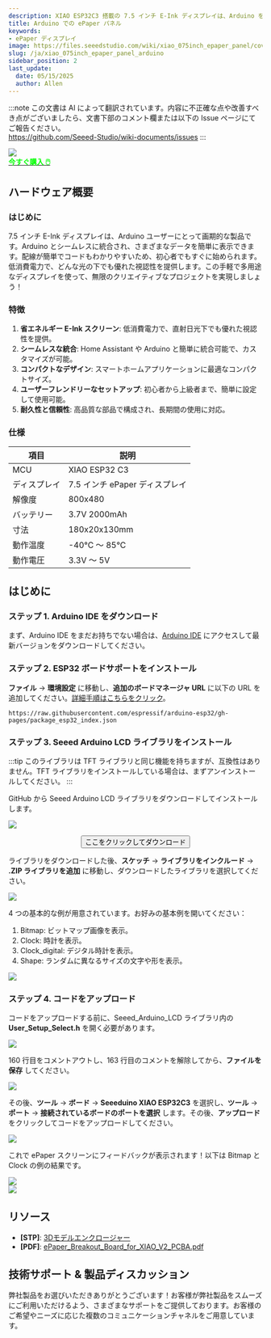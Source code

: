 ```yaml
---
description: XIAO ESP32C3 搭載の 7.5 インチ E-Ink ディスプレイは、Arduino を使用してデータを表示するためのコンパクトで省エネルギーなソリューションです。
title: Arduino での ePaper パネル
keywords:
- ePaper ディスプレイ
image: https://files.seeedstudio.com/wiki/xiao_075inch_epaper_panel/cover2.webp
slug: /ja/xiao_075inch_epaper_panel_arduino
sidebar_position: 2
last_update:
  date: 05/15/2025
  author: Allen
---
```

:::note
この文書は AI によって翻訳されています。内容に不正確な点や改善すべき点がございましたら、文書下部のコメント欄または以下の Issue ページにてご報告ください。  
https://github.com/Seeed-Studio/wiki-documents/issues
:::

<div style={{textAlign:'center'}}><img src="https://files.seeedstudio.com/wiki/xiao_075inch_epaper_panel/cover2.png" style={{width:1000, height:'auto'}}/></div>

<div class="get_one_now_container" style={{textAlign: 'center'}}>
    <a class="get_one_now_item" href="https://www.seeedstudio.com/XIAO-7-5-ePaper-Panel-p-6416.html" target="_blank"><strong><span><font color={'FFFFFF'} size={"4"}> 今すぐ購入 🖱️</font></span></strong></a>
</div>

## ハードウェア概要

### はじめに

7.5 インチ E-Ink ディスプレイは、Arduino ユーザーにとって画期的な製品です。Arduino とシームレスに統合され、さまざまなデータを簡単に表示できます。配線が簡単でコードもわかりやすいため、初心者でもすぐに始められます。低消費電力で、どんな光の下でも優れた視認性を提供します。この手軽で多用途なディスプレイを使って、無限のクリエイティブなプロジェクトを実現しましょう！

### 特徴

1. **省エネルギー E-Ink スクリーン**: 低消費電力で、直射日光下でも優れた視認性を提供。
2. **シームレスな統合**: Home Assistant や Arduino と簡単に統合可能で、カスタマイズが可能。
3. **コンパクトなデザイン**: スマートホームアプリケーションに最適なコンパクトサイズ。
4. **ユーザーフレンドリーなセットアップ**: 初心者から上級者まで、簡単に設定して使用可能。
5. **耐久性と信頼性**: 高品質な部品で構成され、長期間の使用に対応。

### 仕様
| 項目 | 説明 |
| --- | --- |
| MCU | XIAO ESP32 C3 |
| ディスプレイ | 7.5 インチ ePaper ディスプレイ |
| 解像度 | 800x480 |
| バッテリー | 3.7V 2000mAh |
| 寸法 | 180x20x130mm |
| 動作温度 | -40°C ～ 85°C |
| 動作電圧 | 3.3V ～ 5V |

## はじめに

### ステップ 1. Arduino IDE をダウンロード

まず、Arduino IDE をまだお持ちでない場合は、[Arduino IDE](https://www.arduino.cc/en/software) にアクセスして最新バージョンをダウンロードしてください。

### ステップ 2. ESP32 ボードサポートをインストール

**ファイル** -> **環境設定** に移動し、**追加のボードマネージャ URL** に以下の URL を追加してください。[詳細手順はこちらをクリック](http://localhost:3000/XIAO_ESP32C3_Getting_Started/#software-setup)。

```
https://raw.githubusercontent.com/espressif/arduino-esp32/gh-pages/package_esp32_index.json
```

### ステップ 3. Seeed Arduino LCD ライブラリをインストール

:::tip
このライブラリは TFT ライブラリと同じ機能を持ちますが、互換性はありません。TFT ライブラリをインストールしている場合は、まずアンインストールしてください。
:::

GitHub から Seeed Arduino LCD ライブラリをダウンロードしてインストールします。

<div style={{textAlign:'center'}}><img src="https://files.seeedstudio.com/wiki/xiao_075inch_epaper_panel/50.png" style={{width:800, height:'auto'}}/></div>  

<div align="center">
<a href="https://github.com/Seeed-Studio/Seeed_Arduino_LCD" target="_blank">
<p style={{textAlign: 'center'}}><button type="button" className="download" style={{backgroundColor: '#00A418', borderRadius: '8px', border: 'none', color: '#fff', padding: '12px 24px', textAlign: 'center', textDecoration: 'none', display: 'inline-block', fontSize: '16px', margin: '4px 2px', cursor: 'pointer'}}>ここをクリックしてダウンロード</button></p>
</a>
</div>

ライブラリをダウンロードした後、**スケッチ** -> **ライブラリをインクルード** -> **.ZIP ライブラリを追加** に移動し、ダウンロードしたライブラリを選択してください。

<div style={{textAlign:'center'}}><img src="https://files.seeedstudio.com/wiki/xiao_075inch_epaper_panel/51.png" style={{width:800, height:'auto'}}/></div>

4 つの基本的な例が用意されています。お好みの基本例を開いてください：
1. Bitmap: ビットマップ画像を表示。
2. Clock: 時計を表示。
3. Clock_digital: デジタル時計を表示。
4. Shape: ランダムに異なるサイズの文字や形を表示。

<div style={{textAlign:'center'}}><img src="https://files.seeedstudio.com/wiki/xiao_075inch_epaper_panel/52.png" style={{width:800, height:'auto'}}/></div>

### ステップ 4. コードをアップロード

コードをアップロードする前に、Seeed_Arduino_LCD ライブラリ内の **User_Setup_Select.h** を開く必要があります。

<div style={{textAlign:'center'}}><img src="https://files.seeedstudio.com/wiki/xiao_075inch_epaper_panel/53.png" style={{width:800, height:'auto'}}/></div>

160 行目をコメントアウトし、163 行目のコメントを解除してから、**ファイルを保存** してください。

<div style={{textAlign:'center'}}><img src="https://files.seeedstudio.com/wiki/xiao_075inch_epaper_panel/54.png" style={{width:800, height:'auto'}}/></div>

その後、**ツール** -> **ボード** -> **Seeeduino XIAO ESP32C3** を選択し、**ツール** -> **ポート** -> **接続されているボードのポートを選択** します。その後、**アップロード** をクリックしてコードをアップロードしてください。

<div style={{textAlign:'center'}}><img src="https://files.seeedstudio.com/wiki/xiao_075inch_epaper_panel/55.png" style={{width:800, height:'auto'}}/></div>

これで ePaper スクリーンにフィードバックが表示されます！以下は Bitmap と Clock の例の結果です。

<div style={{textAlign:'center'}}><img src="https://files.seeedstudio.com/wiki/xiao_075inch_epaper_panel/56.png" style={{width:800, height:'auto'}}/></div>

<div style={{textAlign:'center'}}><img src="https://files.seeedstudio.com/wiki/xiao_075inch_epaper_panel/57.png" style={{width:800, height:'auto'}}/></div>

## リソース

- **[STP]**: [3Dモデルエンクロージャー](https://files.seeedstudio.com/wiki/xiao_075inch_epaper_panel/3D_model.zip)
- **[PDF]**: [ePaper_Breakout_Board_for_XIAO_V2_PCBA.pdf](https://files.seeedstudio.com/wiki/xiao_075inch_epaper_panel/ePaper_Breakout_Board_for_XIAO_V2_PCBA.pdf)

## 技術サポート & 製品ディスカッション

弊社製品をお選びいただきありがとうございます！お客様が弊社製品をスムーズにご利用いただけるよう、さまざまなサポートをご提供しております。お客様のご希望やニーズに応じた複数のコミュニケーションチャネルをご用意しています。

<div class="button_tech_support_container">
<a href="https://forum.seeedstudio.com/" class="button_forum"></a>
<a href="https://www.seeedstudio.com/contacts" class="button_email"></a>
</div>

<div class="button_tech_support_container">
<a href="https://discord.gg/kpY74apCWj" class="button_discord"></a>
<a href="https://github.com/Seeed-Studio/wiki-documents/discussions/69" class="button_discussion"></a>
</div>